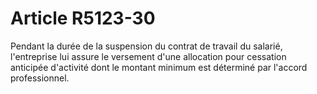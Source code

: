 # Article R5123-30

  
Pendant la durée de la suspension du contrat de travail du salarié, l'entreprise lui assure le versement d'une allocation pour cessation anticipée d'activité dont le montant minimum est déterminé par l'accord professionnel.